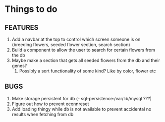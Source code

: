 # Things to do

## FEATURES

1. Add a navbar at the top to control which screen someone is on (breeding flowers, seeded flower section, search section)
2. Build a component to allow the user to search for certain flowers from the db
3. Maybe make a section that gets all seeded flowers from the db and their genes?
   1. Possibly a sort functionality of some kind? Like by color, flower etc

## BUGS

1. Make storage persistent for db (- sql-persistence:/var/lib/mysql ???)
2. Figure out how to prevent econnreset
3. Add loading thingy while db is not available to prevent accidental no results when fetching from db
